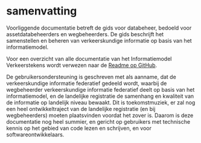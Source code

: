 # samenvatting

Voorliggende documentatie betreft de gids voor databeheer, bedoeld voor assetdatabeheerders en wegbeheerders. De gids beschrijft het samenstellen en beheren van verkeerskundige informatie op basis van het informatiemodel.

Voor een overzicht van alle documentatie van het Informatiemodel Verkeerstekens wordt verwezen naar de [Readme op GitHub](https://github.com/Stichting-CROW/verkeersborden/blob/main/README.md).


<aside class="note">
De gebruikersondersteuning is geschreven met als aanname, dat de verkeerskundige informatie federatief gedeeld wordt, waarbij de wegbeheerder verkeerskundige informatie federatief deelt op basis van het informatiemodel, en de landelijke registratie de samenhang en kwaliteit van de informatie op landelijk niveau bewaakt. Dit is toekomstmuziek, er zal nog een heel ontwikkeltraject van de landelijke registratie (en bij wegbeheerders) moeten plaatsvinden voordat het zover is. Daarom is deze documentatie nog heel summier, en gericht op gebruikers met technische kennis op het gebied van code lezen en schrijven, en voor softwareontwikkelaars.
</note>